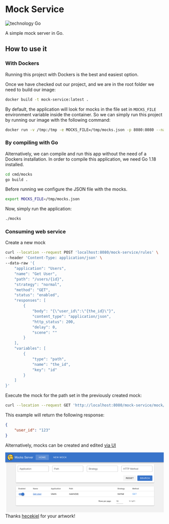 # Mock Service

![technology Go](https://img.shields.io/badge/technology-go-blue.svg)

A simple mock server in Go.

## How to use it

### With Dockers

Running this project with Dockers is the best and easiest option.

Once we have checked out our project, and we are in the root folder we need to build our image:

```sh
docker build -t mock-service:latest . 
```

By default, the application will look for mocks in the file set in `MOCKS_FILE` environment variable inside the container. So we can simply run this project by running our image with the following command:

```sh
docker run -v /tmp:/tmp -e MOCKS_FILE=/tmp/mocks.json -p 8080:8080 --name mock-service mock-service
```

### By compiling with Go
Alternatively, we can compile and run this app without the need of a Dockers installation. In order to compile this application, we need Go 1.18 installed.

```sh
cd cmd/mocks 
go build .
```

Before running we configure the JSON file with the mocks.

```sh
export MOCKS_FILE=/tmp/mocks.json
```

Now, simply run the application:

```sh
./mocks
```

### Consuming web service

Create a new mock

```sh
curl --location --request POST 'localhost:8080/mock-service/rules' \
--header 'Content-Type: application/json' \
--data-raw '{
    "application": "Users",
    "name": "Get User",
    "path": "/users/{id}",
    "strategy": "normal",
    "method": "GET",
    "status": "enabled",
    "responses": [
        {
            "body": "{\"user_id\":\"{the_id}\"}",
            "content_type": "application/json",
            "http_status": 200,
            "delay": 0,
            "scene": ""
        }
    ],
    "variables": [
        {
            "type": "path",
            "name": "the_id",
            "key": "id"
        }
    ]
}'
```

Execute the mock for the path set in the previously created mock:
```sh
curl --location --request GET 'http://localhost:8080/mock-service/mock/users/123'
```

This example will return the following response:
```json
{
    "user_id": "123"
}
```

Alternatively, mocks can be created and edited [via UI](http://localhost:8080/mock-service/admin/#/)

![UI](https://raw.githubusercontent.com/nicopozo/mockserver/master/assets/ui.png)
Thanks [hecekiel](https://github.com/hecekiel) for your artwork!